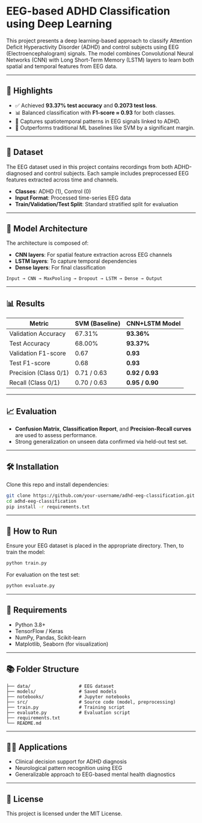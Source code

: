 # EEG-based ADHD Classification using Deep Learning

This project presents a deep learning-based approach to classify Attention Deficit Hyperactivity Disorder (ADHD) and control subjects using EEG (Electroencephalogram) signals. The model combines Convolutional Neural Networks (CNN) with Long Short-Term Memory (LSTM) layers to learn both spatial and temporal features from EEG data.

---

## 🚀 Highlights

- ✅ Achieved **93.37% test accuracy** and **0.2073 test loss**.
- 📊 Balanced classification with **F1-score ≈ 0.93** for both classes.
- 🧠 Captures spatiotemporal patterns in EEG signals linked to ADHD.
- 🔬 Outperforms traditional ML baselines like SVM by a significant margin.

---

## 📂 Dataset

The EEG dataset used in this project contains recordings from both ADHD-diagnosed and control subjects. Each sample includes preprocessed EEG features extracted across time and channels.

- **Classes**: ADHD (1), Control (0)
- **Input Format**: Processed time-series EEG data
- **Train/Validation/Test Split**: Standard stratified split for evaluation

---

## 🧠 Model Architecture

The architecture is composed of:

- **CNN layers**: For spatial feature extraction across EEG channels
- **LSTM layers**: To capture temporal dependencies
- **Dense layers**: For final classification

```plaintext
Input → CNN → MaxPooling → Dropout → LSTM → Dense → Output
```

---

## 📊 Results

| Metric                 | SVM (Baseline)         | CNN+LSTM Model         |
|------------------------|------------------------|------------------------|
| Validation Accuracy     | 67.31%                 | **93.36%**             |
| Test Accuracy           | 68.00%                 | **93.37%**             |
| Validation F1-score     | 0.67                   | **0.93**               |
| Test F1-score           | 0.68                   | **0.93**               |
| Precision (Class 0/1)   | 0.71 / 0.63            | **0.92 / 0.93**        |
| Recall (Class 0/1)      | 0.70 / 0.63            | **0.95 / 0.90**        |

---

## 📈 Evaluation

- **Confusion Matrix**, **Classification Report**, and **Precision-Recall curves** are used to assess performance.
- Strong generalization on unseen data confirmed via held-out test set.

---

## 🛠️ Installation

Clone this repo and install dependencies:

```bash
git clone https://github.com/your-username/adhd-eeg-classification.git
cd adhd-eeg-classification
pip install -r requirements.txt
```

---

## 🧪 How to Run

Ensure your EEG dataset is placed in the appropriate directory. Then, to train the model:

```bash
python train.py
```

For evaluation on the test set:

```bash
python evaluate.py
```

---

## 📌 Requirements

- Python 3.8+
- TensorFlow / Keras
- NumPy, Pandas, Scikit-learn
- Matplotlib, Seaborn (for visualization)

---

## 📚 Folder Structure

```
├── data/                  # EEG dataset
├── models/                # Saved models
├── notebooks/             # Jupyter notebooks
├── src/                   # Source code (model, preprocessing)
├── train.py               # Training script
├── evaluate.py            # Evaluation script
├── requirements.txt
└── README.md
```

---

## 👨‍⚕️ Applications

- Clinical decision support for ADHD diagnosis  
- Neurological pattern recognition using EEG  
- Generalizable approach to EEG-based mental health diagnostics  

---

## 📄 License

This project is licensed under the MIT License.
